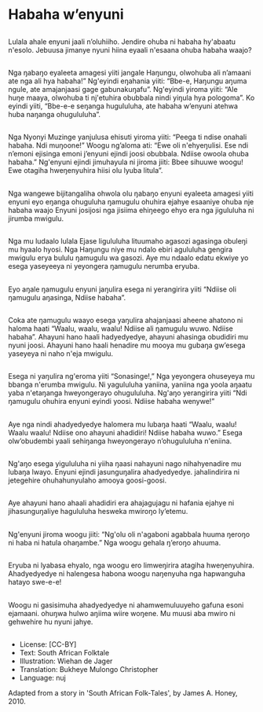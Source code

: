 # Habaha w’enyuni

##
Lulala ahale enyuni jaali
n’oluhiiho. Jendire ohuba ni
habaha hy'abaatu n'esolo.
Jebuusa jimanye nyuni hiina
eyaali n'esaana ohuba habaha
waajo?

##
Nga ŋabaŋo eyaleeta amagesi
yiiti jangale Haŋungu, olwohuba
ali n’amaani ate nga ali hya
habaha!”
Ng'eyindi eŋahania yiiti: “Bbe-e,
Haŋungu aŋuma ngule, ate
amajanjaasi gage
gabunakuŋafu”.
Ng'eyindi yiroma yiiti: “Ale huŋe
maaya, olwohuba ti nj'etuhira
obubbala nindi yiŋula hya
pologoma”.
Ko eyindi yiiti, “Bbe-e-e
seŋanga hugululuha, ate
habaha w’enyuni atehwa huba
naŋanga ohugululuha”.

##
Nga Nyonyi Muzinge yanjulusa
ehisuti yiroma yiiti: “Peega ti
ndise onahali habaha. Ndi
muŋoone!”
Woogu ng’aloma ati: “Ewe oli
n'ehyeŋulisi. Ese ndi n’emoni
ejisinga emoni j’enyuni ejindi
joosi obubbala. Ndiise owoola
ohuba habaha.”
Ng'enyuni ejindi jimuhayula ni
jiroma jiiti: Bbee sihuuwe
woogu! Ewe otagiha
hweŋenyuhira hiisi olu lyuba
litula”.

##
Nga wangewe bijitangaliha
ohwola olu ŋabaŋo enyuni
eyaleeta amagesi yiiti enyuni
eyo eŋanga ohuguluha
ŋamugulu ohuhira ejahye
esaaniye ohuba nje habaha
waajo
Enyuni josijosi nga jisiima
ehiŋeego ehyo era nga
jigululuha ni jirumba mwigulu.

##
Nga mu ludaalo lulala Ejase
ligululuha lituumaho agasozi
agasinga obuleŋi mu hyaalo
hyosi.
Nga Haŋungu niye mu ndalo
ebiri agululuha gengira mwigulu
erya bululu ŋamugulu wa
gasozi.
Aye mu ndaalo edatu ekwiye yo
esega yaseyeeya ni yeyongera
ŋamugulu nerumba eryuba.

##
Eyo aŋale ŋamugulu enyuni
jaŋulira esega ni yerangirira yiiti
“Ndiise oli ŋamugulu aŋasinga,
Ndiise habaha”.

##
Coka ate ŋamugulu waayo
esega yaŋulira ahajanjaasi
aheene ahatono ni haloma
haati “Waalu, waalu, waalu!
Ndiise ali ŋamugulu wuwo.
Ndiise habaha”.
Ahayuni hano haali
hadyedyedye, ahayuni
ahasinga obudidiri mu nyuni
joosi. Ahayuni hano haali
henadire mu mooya mu gubaŋa
gw’esega yaseyeya ni naho
n'eja mwigulu.

##
Esega ni yaŋulira ng'eroma yiiti
“Sonasinge!,” Nga yeyongera
ohuseyeya mu bbanga
n'erumba mwigulu. Ni
yagululuha yaniina, yaniina nga
yoola aŋaatu yaba n'etaŋanga
hweyongerayo ohugululuha.
Ng'aŋo yerangirira yiiti “Ndi
ŋamugulu ohuhira enyuni eyindi
yoosi. Ndiise habaha wenywe!”

##
Aye nga nindi ahadyedyedye
halomera mu lubaŋa haati
“Waalu, waalu! Waalu waalu!
Ndiise ono ahayuni ahadidiri!
Ndiise habaha wuwo.”
Esega olw’obudembi yaali
sehiŋanga hweyongerayo
n’ohugululuha n'eniina.

##
Ng'aŋo esega yigululuha ni
yiiha ŋaasi nahayuni nago
nihahyenadire mu lubaŋa
lwayo.
Enyuni ejindi jasunguŋalira
ahadyedyedye. jahalindirira ni
jetegehire ohuhahunyulaho
amooya goosi-goosi.

##
Aye ahayuni hano ahaali
ahadidiri era ahajagujagu ni
hafania ejahye ni
jihasunguŋaliye hagululuha
hesweka mwiroŋo ly’etemu.

##
Ng'enyuni jiroma woogu jiiti:
“Ng'olu oli n'agaboni agabbala
huuma ŋeroŋo ni haba ni hatula
ohaŋambe.” Nga woogu gehala
ŋ’eroŋo ahuuma.

##
Eryuba ni lyabasa ehyalo, nga
woogu ero limweŋirira atagiha
hweŋenyuhira. Ahadyedyedye
ni halengesa habona woogu
naŋenyuha nga hapwanguha
hatayo swe-e-e!

##
Woogu ni gasisimuha
ahadyedyedye ni
ahamwemuluuyeho gafuna
esoni ejamaani.
ohuŋwa hulwo aŋiima wiire
woŋene. Mu muusi aba mwiro ni
gehwehire hu nyuni jahye.

##
* License: [CC-BY]
* Text: South African Folktale
* Illustration: Wiehan de Jager
* Translation: Bukheye Mulongo Christopher
* Language: nuj

Adapted from a story in 'South
African Folk-Tales', by James A.
Honey, 2010.
